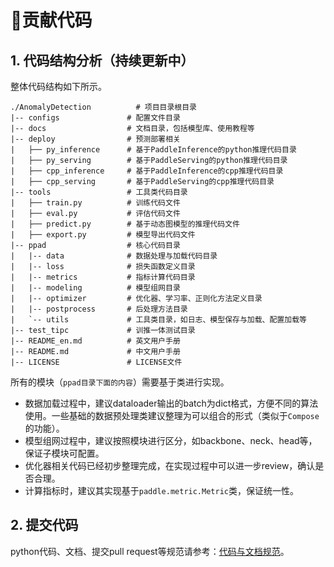 # 贡献代码


## 1. 代码结构分析（持续更新中）

整体代码结构如下所示。


```
./AnomalyDetection          # 项目目录根目录
|-- configs               # 配置文件目录
|-- docs                  # 文档目录，包括模型库、使用教程等
|-- deploy                # 预测部署相关
|   ├── py_inference      # 基于PaddleInference的python推理代码目录
|   ├── py_serving        # 基于PaddleServing的python推理代码目录
|   ├── cpp_inference     # 基于PaddleInference的cpp推理代码目录
|   ├── cpp_serving       # 基于PaddleServing的cpp推理代码目录
|-- tools                 # 工具类代码目录
|   ├── train.py          # 训练代码文件
|   ├── eval.py           # 评估代码文件
|   ├── predict.py        # 基于动态图模型的推理代码文件
|   ├── export.py         # 模型导出代码文件
|-- ppad                  # 核心代码目录
|   |-- data              # 数据处理与加载代码目录
|   |-- loss              # 损失函数定义目录
|   |-- metrics           # 指标计算代码目录
|   |-- modeling          # 模型组网目录
|   |-- optimizer         # 优化器、学习率、正则化方法定义目录
|   |-- postprocess       # 后处理方法目录
|   `-- utils             # 工具类目录，如日志、模型保存与加载、配置加载等
|-- test_tipc             # 训推一体测试目录
|-- README_en.md          # 英文用户手册
|-- README.md             # 中文用户手册
|-- LICENSE               # LICENSE文件
```


所有的模块（`ppad目录下面的内容`）需要基于类进行实现。

* 数据加载过程中，建议dataloader输出的batch为dict格式，方便不同的算法使用。一些基础的数据预处理类建议整理为可以组合的形式（类似于`Compose`的功能）。
* 模型组网过程中，建议按照模块进行区分，如backbone、neck、head等，保证子模块可配置。
* 优化器相关代码已经初步整理完成，在实现过程中可以进一步review，确认是否合理。
* 计算指标时，建议其实现基于`paddle.metric.Metric`类，保证统一性。


## 2. 提交代码

python代码、文档、提交pull request等规范请参考：[代码与文档规范](https://github.com/PaddlePaddle/PaddleOCR/blob/release%2F2.5/doc/doc_ch/code_and_doc.md)。

